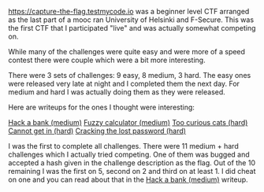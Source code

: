https://capture-the-flag.testmycode.io was a beginner level CTF arranged as the last part of a mooc ran University of Helsinki and F-Secure. This was the first CTF that I participated "live" and was actually somewhat competing on.

While many of the challenges were quite easy and were more of a speed contest there were couple which were a bit more interesting.

There were 3 sets of challenges: 9 easy, 8 medium, 3 hard. The easy ones were released very late at night and I completed them the next day. For medium and hard I was actually doing them as they were released.

Here are writeups for the ones I thought were interesting:

[Hack a bank (medium)](hack_a_bank.md)
[Fuzzy calculator (medium)](fuzzy_calculator.md)
[Too curious cats (hard)](too_curious_cats.md)
[Cannot get in (hard)](cannot_get_in.md)
[Cracking the lost password (hard)](cracking_the_lost_password.md)

I was the first to complete all challenges. There were 11 medium + hard challenges which I actually tried competing. One of them was bugged and accepted a hash given in the challenge description as the flag. Out of the 10 remaining I was the first on 5, second on 2 and third on at least 1. I did cheat on one and you can read about that in the [Hack a bank (medium)](hack_a_bank.md) writeup.